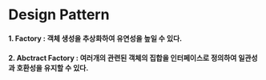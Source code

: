 # Design Pattern<br/>
#### 1. Factory : 객체 생성을 추상화하여 유연성을 높일 수 있다.
#### 2. Abctract Factory : 여러개의 관련된 객체의 집합을 인터페이스로 정의하여 일관성과 호환성을 유지할 수 있다.
